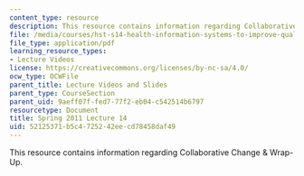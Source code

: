 ```yaml
---
content_type: resource
description: This resource contains information regarding Collaborative Change & Wrap-Up.
file: /media/courses/hst-s14-health-information-systems-to-improve-quality-of-care-in-resource-poor-settings-spring-2012/52125371b5c4725242eecd78458daf49_MITHST_S14S12_lec19_1114.pdf
file_type: application/pdf
learning_resource_types:
- Lecture Videos
license: https://creativecommons.org/licenses/by-nc-sa/4.0/
ocw_type: OCWFile
parent_title: Lecture Videos and Slides
parent_type: CourseSection
parent_uid: 9aeff07f-fed7-77f2-eb04-c542514b6797
resourcetype: Document
title: Spring 2011 Lecture 14
uid: 52125371-b5c4-7252-42ee-cd78458daf49
---
```

This resource contains information regarding Collaborative Change & Wrap-Up.